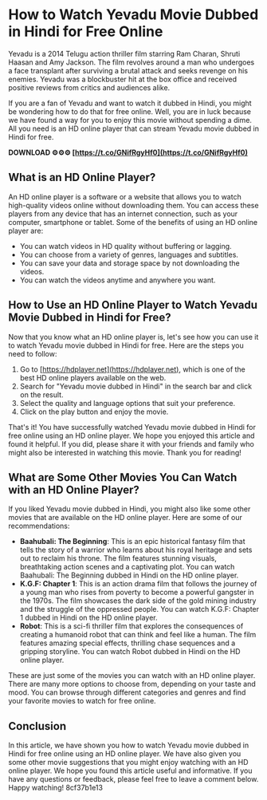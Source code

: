 # How to Watch Yevadu Movie Dubbed in Hindi for Free Online
 
Yevadu is a 2014 Telugu action thriller film starring Ram Charan, Shruti Haasan and Amy Jackson. The film revolves around a man who undergoes a face transplant after surviving a brutal attack and seeks revenge on his enemies. Yevadu was a blockbuster hit at the box office and received positive reviews from critics and audiences alike.
 
If you are a fan of Yevadu and want to watch it dubbed in Hindi, you might be wondering how to do that for free online. Well, you are in luck because we have found a way for you to enjoy this movie without spending a dime. All you need is an HD online player that can stream Yevadu movie dubbed in Hindi for free.
 
**DOWNLOAD ⚙⚙⚙ [https://t.co/GNifRgyHf0](https://t.co/GNifRgyHf0)**


 
## What is an HD Online Player?
 
An HD online player is a software or a website that allows you to watch high-quality videos online without downloading them. You can access these players from any device that has an internet connection, such as your computer, smartphone or tablet. Some of the benefits of using an HD online player are:
 
- You can watch videos in HD quality without buffering or lagging.
- You can choose from a variety of genres, languages and subtitles.
- You can save your data and storage space by not downloading the videos.
- You can watch the videos anytime and anywhere you want.

## How to Use an HD Online Player to Watch Yevadu Movie Dubbed in Hindi for Free?
 
Now that you know what an HD online player is, let's see how you can use it to watch Yevadu movie dubbed in Hindi for free. Here are the steps you need to follow:

1. Go to [https://hdplayer.net](https://hdplayer.net), which is one of the best HD online players available on the web.
2. Search for "Yevadu movie dubbed in Hindi" in the search bar and click on the result.
3. Select the quality and language options that suit your preference.
4. Click on the play button and enjoy the movie.

That's it! You have successfully watched Yevadu movie dubbed in Hindi for free online using an HD online player. We hope you enjoyed this article and found it helpful. If you did, please share it with your friends and family who might also be interested in watching this movie. Thank you for reading!
  
## What are Some Other Movies You Can Watch with an HD Online Player?
 
If you liked Yevadu movie dubbed in Hindi, you might also like some other movies that are available on the HD online player. Here are some of our recommendations:

- **Baahubali: The Beginning**: This is an epic historical fantasy film that tells the story of a warrior who learns about his royal heritage and sets out to reclaim his throne. The film features stunning visuals, breathtaking action scenes and a captivating plot. You can watch Baahubali: The Beginning dubbed in Hindi on the HD online player.
- **K.G.F: Chapter 1**: This is an action drama film that follows the journey of a young man who rises from poverty to become a powerful gangster in the 1970s. The film showcases the dark side of the gold mining industry and the struggle of the oppressed people. You can watch K.G.F: Chapter 1 dubbed in Hindi on the HD online player.
- **Robot**: This is a sci-fi thriller film that explores the consequences of creating a humanoid robot that can think and feel like a human. The film features amazing special effects, thrilling chase sequences and a gripping storyline. You can watch Robot dubbed in Hindi on the HD online player.

These are just some of the movies you can watch with an HD online player. There are many more options to choose from, depending on your taste and mood. You can browse through different categories and genres and find your favorite movies to watch for free online.
 
## Conclusion
 
In this article, we have shown you how to watch Yevadu movie dubbed in Hindi for free online using an HD online player. We have also given you some other movie suggestions that you might enjoy watching with an HD online player. We hope you found this article useful and informative. If you have any questions or feedback, please feel free to leave a comment below. Happy watching!
 8cf37b1e13
 
